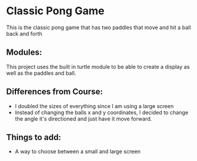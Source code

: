 # Classic Pong Game

This is the classic pong game that has two paddles that move and hit a ball back and forth

## Modules:

This project uses the built in turtle module to be able to create a display as well as the paddles and ball.

## Differences from Course:

- I doubled the sizes of everything since I am using a large screen
- Instead of changing the balls x and y coordinates, I decided to change the angle it's directioned and just have it move forward.

## Things to add:

- A way to choose between a small and large screen
